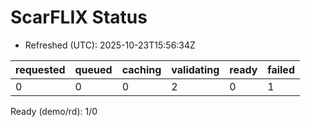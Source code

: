 ﻿# ScarFLIX Status

* Refreshed (UTC): 2025-10-23T15:56:34Z

| requested | queued | caching | validating | ready | failed |
|-----------|--------|---------|------------|-------|--------|
| 0 | 0 | 0 | 2 | 0 | 1 |

Ready (demo/rd): 1/0
